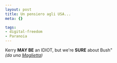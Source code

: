 ```yaml
--- 
layout: post
title: Un pensiero agli USA...
meta: {}

tags: 
- digital-freedom
- Paranoia
---
```

 Kerry <b>MAY BE</b> an IDIOT, but we're <b>SURE</b> about Bush"  
 <i>(da una <a href="http://www.cafepress.com/bvsk">Maglietta</a>)</i><div style="clear:both; padding-bottom: 0.25em;"></div> 
